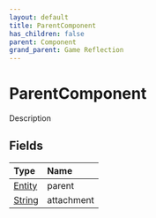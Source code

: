 ```yaml
---
layout: default
title: ParentComponent
has_children: false
parent: Component
grand_parent: Game Reflection
---
```

# ParentComponent
Description 

## Fields

| Type | Name |
|:----------|:--------------|
| [Entity](/riftbreaker-wiki/docs/game-reflection/classes/entity/) | parent |
| [String](/riftbreaker-wiki/docs/game-reflection/components/string/) | attachment |

